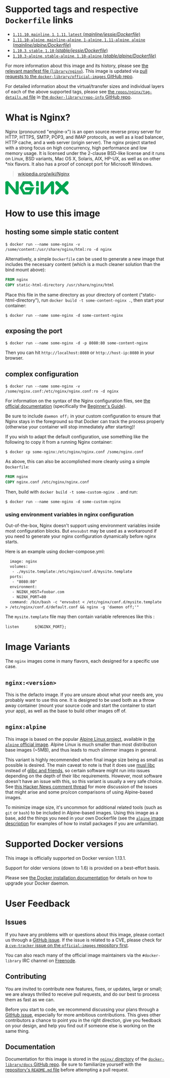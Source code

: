 # Supported tags and respective `Dockerfile` links

-	[`1.11.10`, `mainline`, `1`, `1.11`, `latest` (*mainline/jessie/Dockerfile*)](https://github.com/nginxinc/docker-nginx/blob/7b33a90d7441909664a920b0687db8d984ac314b/mainline/jessie/Dockerfile)
-	[`1.11.10-alpine`, `mainline-alpine`, `1-alpine`, `1.11-alpine`, `alpine` (*mainline/alpine/Dockerfile*)](https://github.com/nginxinc/docker-nginx/blob/7b33a90d7441909664a920b0687db8d984ac314b/mainline/alpine/Dockerfile)
-	[`1.10.3`, `stable`, `1.10` (*stable/jessie/Dockerfile*)](https://github.com/nginxinc/docker-nginx/blob/014e624239987a0a46bee5b44088a8c5150bf0bb/stable/jessie/Dockerfile)
-	[`1.10.3-alpine`, `stable-alpine`, `1.10-alpine` (*stable/alpine/Dockerfile*)](https://github.com/nginxinc/docker-nginx/blob/014e624239987a0a46bee5b44088a8c5150bf0bb/stable/alpine/Dockerfile)

For more information about this image and its history, please see [the relevant manifest file (`library/nginx`)](https://github.com/docker-library/official-images/blob/master/library/nginx). This image is updated via [pull requests to the `docker-library/official-images` GitHub repo](https://github.com/docker-library/official-images/pulls?q=label%3Alibrary%2Fnginx).

For detailed information about the virtual/transfer sizes and individual layers of each of the above supported tags, please see [the `repos/nginx/tag-details.md` file](https://github.com/docker-library/repo-info/blob/master/repos/nginx/tag-details.md) in [the `docker-library/repo-info` GitHub repo](https://github.com/docker-library/repo-info).

# What is Nginx?

Nginx (pronounced "engine-x") is an open source reverse proxy server for HTTP, HTTPS, SMTP, POP3, and IMAP protocols, as well as a load balancer, HTTP cache, and a web server (origin server). The nginx project started with a strong focus on high concurrency, high performance and low memory usage. It is licensed under the 2-clause BSD-like license and it runs on Linux, BSD variants, Mac OS X, Solaris, AIX, HP-UX, as well as on other *nix flavors. It also has a proof of concept port for Microsoft Windows.

> [wikipedia.org/wiki/Nginx](https://en.wikipedia.org/wiki/Nginx)

![logo](https://raw.githubusercontent.com/docker-library/docs/01c12653951b2fe592c1f93a13b4e289ada0e3a1/nginx/logo.png)

# How to use this image

## hosting some simple static content

```console
$ docker run --name some-nginx -v /some/content:/usr/share/nginx/html:ro -d nginx
```

Alternatively, a simple `Dockerfile` can be used to generate a new image that includes the necessary content (which is a much cleaner solution than the bind mount above):

```dockerfile
FROM nginx
COPY static-html-directory /usr/share/nginx/html
```

Place this file in the same directory as your directory of content ("static-html-directory"), run `docker build -t some-content-nginx .`, then start your container:

```console
$ docker run --name some-nginx -d some-content-nginx
```

## exposing the port

```console
$ docker run --name some-nginx -d -p 8080:80 some-content-nginx
```

Then you can hit `http://localhost:8080` or `http://host-ip:8080` in your browser.

## complex configuration

```console
$ docker run --name some-nginx -v /some/nginx.conf:/etc/nginx/nginx.conf:ro -d nginx
```

For information on the syntax of the Nginx configuration files, see [the official documentation](http://nginx.org/en/docs/) (specifically the [Beginner's Guide](http://nginx.org/en/docs/beginners_guide.html#conf_structure)).

Be sure to include `daemon off;` in your custom configuration to ensure that Nginx stays in the foreground so that Docker can track the process properly (otherwise your container will stop immediately after starting)!

If you wish to adapt the default configuration, use something like the following to copy it from a running Nginx container:

```console
$ docker cp some-nginx:/etc/nginx/nginx.conf /some/nginx.conf
```

As above, this can also be accomplished more cleanly using a simple `Dockerfile`:

```dockerfile
FROM nginx
COPY nginx.conf /etc/nginx/nginx.conf
```

Then, build with `docker build -t some-custom-nginx .` and run:

```console
$ docker run --name some-nginx -d some-custom-nginx
```

### using environment variables in nginx configuration

Out-of-the-box, Nginx doesn't support using environment variables inside most configuration blocks. But `envsubst` may be used as a workaround if you need to generate your nginx configuration dynamically before nginx starts.

Here is an example using docker-compose.yml:

```web:
  image: nginx
  volumes:
   - ./mysite.template:/etc/nginx/conf.d/mysite.template
  ports:
   - "8080:80"
  environment:
   - NGINX_HOST=foobar.com
   - NGINX_PORT=80
  command: /bin/bash -c "envsubst < /etc/nginx/conf.d/mysite.template > /etc/nginx/conf.d/default.conf && nginx -g 'daemon off;'"
```

The `mysite.template` file may then contain variable references like this :

`listen       ${NGINX_PORT};
`

# Image Variants

The `nginx` images come in many flavors, each designed for a specific use case.

## `nginx:<version>`

This is the defacto image. If you are unsure about what your needs are, you probably want to use this one. It is designed to be used both as a throw away container (mount your source code and start the container to start your app), as well as the base to build other images off of.

## `nginx:alpine`

This image is based on the popular [Alpine Linux project](http://alpinelinux.org), available in [the `alpine` official image](https://hub.docker.com/_/alpine). Alpine Linux is much smaller than most distribution base images (~5MB), and thus leads to much slimmer images in general.

This variant is highly recommended when final image size being as small as possible is desired. The main caveat to note is that it does use [musl libc](http://www.musl-libc.org) instead of [glibc and friends](http://www.etalabs.net/compare_libcs.html), so certain software might run into issues depending on the depth of their libc requirements. However, most software doesn't have an issue with this, so this variant is usually a very safe choice. See [this Hacker News comment thread](https://news.ycombinator.com/item?id=10782897) for more discussion of the issues that might arise and some pro/con comparisons of using Alpine-based images.

To minimize image size, it's uncommon for additional related tools (such as `git` or `bash`) to be included in Alpine-based images. Using this image as a base, add the things you need in your own Dockerfile (see the [`alpine` image description](https://hub.docker.com/_/alpine/) for examples of how to install packages if you are unfamiliar).

# Supported Docker versions

This image is officially supported on Docker version 1.13.1.

Support for older versions (down to 1.6) is provided on a best-effort basis.

Please see [the Docker installation documentation](https://docs.docker.com/installation/) for details on how to upgrade your Docker daemon.

# User Feedback

## Issues

If you have any problems with or questions about this image, please contact us through a [GitHub issue](https://github.com/nginxinc/docker-nginx/issues). If the issue is related to a CVE, please check for [a `cve-tracker` issue on the `official-images` repository first](https://github.com/docker-library/official-images/issues?q=label%3Acve-tracker).

You can also reach many of the official image maintainers via the `#docker-library` IRC channel on [Freenode](https://freenode.net).

## Contributing

You are invited to contribute new features, fixes, or updates, large or small; we are always thrilled to receive pull requests, and do our best to process them as fast as we can.

Before you start to code, we recommend discussing your plans through a [GitHub issue](https://github.com/nginxinc/docker-nginx/issues), especially for more ambitious contributions. This gives other contributors a chance to point you in the right direction, give you feedback on your design, and help you find out if someone else is working on the same thing.

## Documentation

Documentation for this image is stored in the [`nginx/` directory](https://github.com/docker-library/docs/tree/master/nginx) of the [`docker-library/docs` GitHub repo](https://github.com/docker-library/docs). Be sure to familiarize yourself with the [repository's `README.md` file](https://github.com/docker-library/docs/blob/master/README.md) before attempting a pull request.
